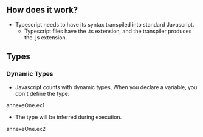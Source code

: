 <!-- https://medium.com/angularmedellin/a-brief-introduction-to-typescript-part-1-ceedb3e9b1c0 -->

## How does it work?

- Typescript needs to have its syntax transpiled into standard Javascript.
  - Typescript files have the .ts extension, and the transpiler produces the .js extension.


## Types

### Dynamic Types

- Javascript counts with dynamic types, When you declare a variable, you don't define the type:

annexeOne.ex1

- The type will be inferred during execution.

annexeOne.ex2
